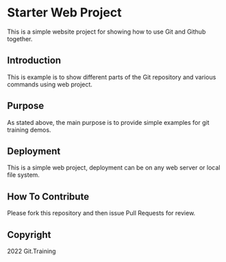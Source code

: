 # Starter Web Project

This is a simple website project for showing how to use Git and Github together.

## Introduction

This is example is to show different parts of the Git repository and various commands using web project.

## Purpose

As stated above, the main purpose is to provide simple examples for git training demos.

## Deployment

This is a simple web project, deployment can be on any web server or local file system.

## How To Contribute

Please fork this repository and then issue Pull Requests for review.

## Copyright

2022 Git.Training